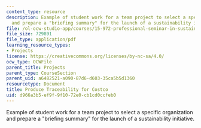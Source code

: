 ```yaml
---
content_type: resource
description: Example of student work for a team project to select a specific organization
  and prepare a "briefing summary" for the launch of a sustainability initiative.
file: /ol-ocw-studio-app/courses/15-972-professional-seminar-in-sustainability-spring-2010/d966a3b5ef9f9f1072e0cb1cd0ccfeb0_MIT15_972S10_pres05.pdf
file_size: 729891
file_type: application/pdf
learning_resource_types:
- Projects
license: https://creativecommons.org/licenses/by-nc-sa/4.0/
ocw_type: OCWFile
parent_title: Projects
parent_type: CourseSection
parent_uid: a6482521-a090-87d6-d603-35ca5b5d1360
resourcetype: Document
title: Produce Traceability for Costco
uid: d966a3b5-ef9f-9f10-72e0-cb1cd0ccfeb0
---
```

Example of student work for a team project to select a specific organization and prepare a "briefing summary" for the launch of a sustainability initiative.